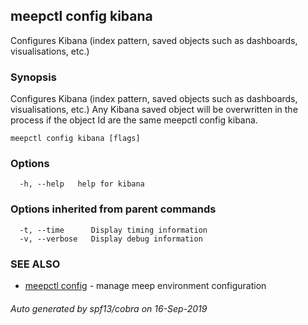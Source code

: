 ## meepctl config kibana

Configures Kibana (index pattern, saved objects such as dashboards, visualisations, etc.)

### Synopsis

Configures Kibana (index pattern, saved objects such as dashboards, visualisations, etc.)
Any Kibana saved object will be overwritten in the process if the object Id are the same 
meepctl config kibana.

```
meepctl config kibana [flags]
```

### Options

```
  -h, --help   help for kibana
```

### Options inherited from parent commands

```
  -t, --time      Display timing information
  -v, --verbose   Display debug information
```

### SEE ALSO

* [meepctl config](meepctl_config.md)	 - manage meep environment configuration

###### Auto generated by spf13/cobra on 16-Sep-2019
